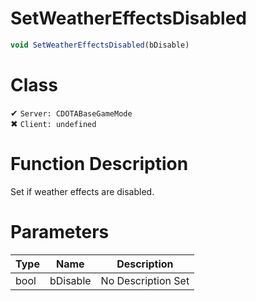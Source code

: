 # SetWeatherEffectsDisabled
```js
void SetWeatherEffectsDisabled(bDisable)
```
# Class
✔ `Server: CDOTABaseGameMode`  
✖ `Client: undefined`  

# Function Description
Set if weather effects are disabled.
# Parameters
Type|Name|Description
--|--|--
bool|bDisable|No Description Set

